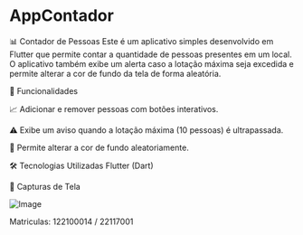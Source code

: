 # AppContador

📊 Contador de Pessoas
Este é um aplicativo simples desenvolvido em Flutter que permite contar a quantidade de pessoas presentes em um local. O aplicativo também exibe um alerta caso a lotação máxima seja excedida e permite alterar a cor de fundo da tela de forma aleatória.

🚀 Funcionalidades

📈 Adicionar e remover pessoas com botões interativos.

⚠️ Exibe um aviso quando a lotação máxima (10 pessoas) é ultrapassada.

🎨 Permite alterar a cor de fundo aleatoriamente.

🛠️ Tecnologias Utilizadas
Flutter (Dart)


📸 Capturas de Tela

![Image](https://github.com/user-attachments/assets/c4077c78-72f5-434f-8a95-794a7fd99eb3)

Matriculas: 122100014 / 22117001
